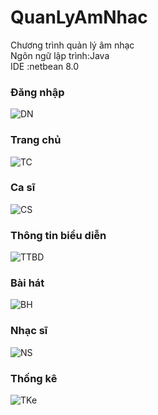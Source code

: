 # QuanLyAmNhac
Chương trình quản lý âm nhạc <br>
Ngôn ngữ lập trình:Java <br>
IDE :netbean 8.0
### Đăng nhập
![DN](https://user-images.githubusercontent.com/81127347/149448266-2330f357-438c-4ed5-8dc5-39304d01cccc.png)
### Trang chủ
![TC](https://user-images.githubusercontent.com/81127347/149448694-fe1283d4-d015-418b-b59a-c521a6fee2f7.png)
### Ca sĩ
![CS](https://user-images.githubusercontent.com/81127347/149448851-38f2e081-f3f1-468f-9677-fc971ae9cd14.png)
### Thông tin biểu diễn
![TTBD](https://user-images.githubusercontent.com/81127347/149449253-a0969791-8221-4b52-8533-12d8d6966b00.png)
### Bài hát
![BH](https://user-images.githubusercontent.com/81127347/149449270-1aceeb72-6ddc-41be-ae2e-9f0382b3258b.png)
### Nhạc sĩ
![NS](https://user-images.githubusercontent.com/81127347/149449272-ba4a88b8-2a6f-494e-8379-66090574f505.png)
### Thống kê
![TKe](https://user-images.githubusercontent.com/81127347/149449286-81cdbab7-5090-4f99-b44f-7085b9285099.png)
